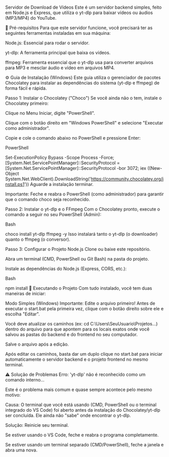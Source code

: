 Servidor de Download de Vídeos
Este é um servidor backend simples, feito em Node.js e Express, que utiliza o yt-dlp para baixar vídeos ou áudios (MP3/MP4) do YouTube.

🚀 Pré-requisitos
Para que este servidor funcione, você precisará ter as seguintes ferramentas instaladas em sua máquina:

Node.js: Essencial para rodar o servidor.

yt-dlp: A ferramenta principal que baixa os vídeos.

ffmpeg: Ferramenta essencial que o yt-dlp usa para converter arquivos para MP3 e mesclar áudio e vídeo em arquivos MP4.

⚙️ Guia de Instalação (Windows)
Este guia utiliza o gerenciador de pacotes Chocolatey para instalar as dependências do sistema (yt-dlp e ffmpeg) de forma fácil e rápida.

Passo 1: Instalar o Chocolatey ("Choco")
Se você ainda não o tem, instale o Chocolatey primeiro:

Clique no Menu Iniciar, digite "PowerShell".

Clique com o botão direito em "Windows PowerShell" e selecione "Executar como administrador".

Copie e cole o comando abaixo no PowerShell e pressione Enter:

PowerShell

Set-ExecutionPolicy Bypass -Scope Process -Force; [System.Net.ServicePointManager]::SecurityProtocol = [System.Net.ServicePointManager]::SecurityProtocol -bor 3072; iex ((New-Object System.Net.WebClient).DownloadString('https://community.chocolatey.org/install.ps1'))
Aguarde a instalação terminar.

Importante: Feche e reabra o PowerShell (como administrador) para garantir que o comando choco seja reconhecido.

Passo 2: Instalar o yt-dlp e o FFmpeg
Com o Chocolatey pronto, execute o comando a seguir no seu PowerShell (Admin):

Bash

choco install yt-dlp ffmpeg -y
Isso instalará tanto o yt-dlp (o downloader) quanto o ffmpeg (o conversor).

Passo 3: Configurar o Projeto Node.js
Clone ou baixe este repositório.

Abra um terminal (CMD, PowerShell ou Git Bash) na pasta do projeto.

Instale as dependências do Node.js (Express, CORS, etc.):

Bash

npm install
🏁 Executando o Projeto
Com tudo instalado, você tem duas maneiras de iniciar:

Modo Simples (Windows)
Importante: Edite o arquivo primeiro! Antes de executar o start.bat pela primeira vez, clique com o botão direito sobre ele e escolha "Editar".

Você deve atualizar os caminhos (ex: cd C:\Users\SeuUsuario\Projetos\...) dentro do arquivo para que apontem para os locais exatos onde você salvou as pastas do backend e do frontend no seu computador.

Salve o arquivo após a edição.

Após editar os caminhos, basta dar um duplo clique no start.bat para iniciar automaticamente o servidor backend e o projeto frontend no mesmo terminal.

⚠️ Solução de Problemas
Erro: 'yt-dlp' não é reconhecido como um comando interno...

Este é o problema mais comum e quase sempre acontece pelo mesmo motivo:

Causa: O terminal que você está usando (CMD, PowerShell ou o terminal integrado do VS Code) foi aberto antes da instalação do Chocolatey/yt-dlp ser concluída. Ele ainda não "sabe" onde encontrar o yt-dlp.

Solução: Reinicie seu terminal.

Se estiver usando o VS Code, feche e reabra o programa completamente.

Se estiver usando um terminal separado (CMD/PowerShell), feche a janela e abra uma nova.